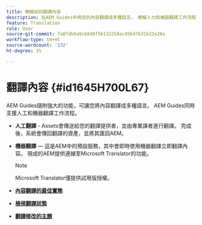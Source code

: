 ```yaml
---
title: 瞭解如何翻譯內容
description: 在AEM Guides中將您的內容翻譯成多種語言。 瞭解人力和機器翻譯工作流程。
feature: Translation
role: User
source-git-commit: fa07db6a9cb8d8f5b133258acd5647631b22e28a
workflow-type: tm+mt
source-wordcount: '132'
ht-degree: 1%

---
```


# 翻譯內容 {#id1645H700L67}

AEM Guides隨附強大的功能，可讓您將內容翻譯成多種語言。 AEM Guides同時支援人工和機器翻譯工作流程。

- **人工翻譯** - Assets會傳送給您的翻譯提供者，並由專業譯者進行翻譯。 完成後，系統會傳回翻譯的資產，並將其匯回AEM。

- **機器翻譯** — 這是AEM中的預設服務，其中會即時使用機器翻譯立即翻譯內容。 現成的AEM提供連線至Microsoft Translator的功能。

  >[!NOTE]
  >
  > Microsoft Translator僅提供試用版授權。


- **[內容翻譯的最佳實務](translation-first-time.md)**

- **[檢視翻譯狀態](translation-view-trans-state-6234.md)**

- **[翻譯修改的主題](translation-modified-topics-6234.md)**
